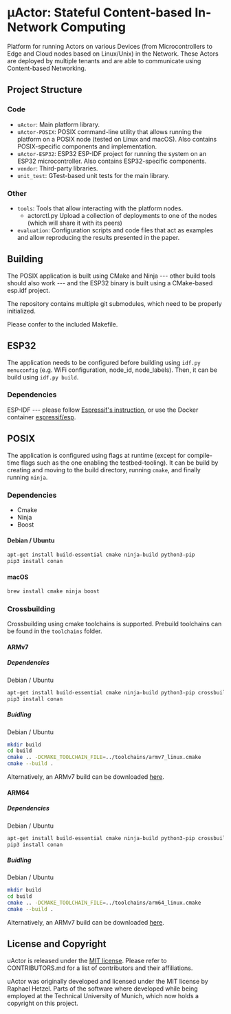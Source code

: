 # μActor: Stateful Content-based In-Network Computing
Platform for running Actors on various Devices (from Microcontrollers to Edge and Cloud nodes based on Linux/Unix) in the Network.
These Actors are deployed by multiple tenants and are able to communicate using Content-based Networking.

## Project Structure

### Code
* `uActor`: Main platform library.
* `uActor-POSIX`: POSIX command-line utility that allows running the platform on a POSIX node (tested on Linux and macOS). Also contains POSIX-specific components and implementation.
* `uActor-ESP32`: ESP32 ESP-IDF project for running the system on an ESP32 microcontroller. Also contains ESP32-specific components.
* `vendor`: Third-party libraries.
* `unit_test`: GTest-based unit tests for the main library.


### Other
* `tools`: Tools that allow interacting with the platform nodes.
  * actorctl.py Upload a collection of deployments to one of the nodes (which will share it with its peers)
* `evaluation`: Configuration scripts and code files that act as examples and allow reproducing the results presented in the paper.

## Building
The POSIX application is built using CMake and Ninja --- other build tools should also work --- and the ESP32 binary is built using a CMake-based esp.idf project.

The repository contains multiple git submodules, which need to be properly initialized.

Please confer to the included Makefile.

## ESP32
The application needs to be configured before building using `idf.py menuconfig` (e.g. WiFi configuration, node_id, node_labels).
Then, it can be build using `idf.py build`.

### Dependencies
ESP-IDF --- please follow [Espressif's instruction](https://docs.espressif.com/projects/esp-idf/en/latest/esp32/get-started/), or use the Docker container [espressif/esp](https://hub.docker.com/r/espressif/idf).

## POSIX
The application is configured using flags at runtime (except for compile-time flags such as the one enabling the testbed-tooling).
It can be build by creating and moving to the build directory, running `cmake`, and finally running `ninja`.

### Dependencies
* Cmake
* Ninja
* Boost

#### Debian / Ubuntu
```bash
apt-get install build-essential cmake ninja-build python3-pip
pip3 install conan
```

#### macOS
```bash
brew install cmake ninja boost
```

### Crossbuilding
Crossbuilding using cmake toolchains is supported. Prebuild toolchains can be found in the `toolchains` folder.
#### ARMv7
##### Dependencies
Debian / Ubuntu
```bash
apt-get install build-essential cmake ninja-build python3-pip crossbuild-essential-armhf g++-8-arm-linux-gnueabihf
pip3 install conan
```
##### Buidling
Debian / Ubuntu
```bash
mkdir build
cd build
cmake .. -DCMAKE_TOOLCHAIN_FILE=../toolchains/armv7_linux.cmake
cmake --build .
```

Alternatively, an ARMv7 build can be downloaded [here](gitlab.lrz.de/cm/uactor/-/jobs/artifacts/master/download?job=build_armv7).

#### ARM64
##### Dependencies
Debian / Ubuntu
```bash
apt-get install build-essential cmake ninja-build python3-pip crossbuild-essential-arm64 g++-8-aarch64-linux-gnu
pip3 install conan
```
##### Buidling
Debian / Ubuntu
```bash
mkdir build
cd build
cmake .. -DCMAKE_TOOLCHAIN_FILE=../toolchains/arm64_linux.cmake
cmake --build .
```

Alternatively, an ARMv7 build can be downloaded [here](gitlab.lrz.de/cm/uactor/-/jobs/artifacts/master/download?job=build_arm64).

## License and Copyright

uActor is released under the [MIT license](LICENSE.txt). Please refer to CONTRIBUTORS.md for a list of contributors and their affiliations.

uActor was originally developed and licensed under the MIT license by Raphael Hetzel.
Parts of the software where developed while being employed at the Technical University of Munich,
which now holds a copyright on this project. 